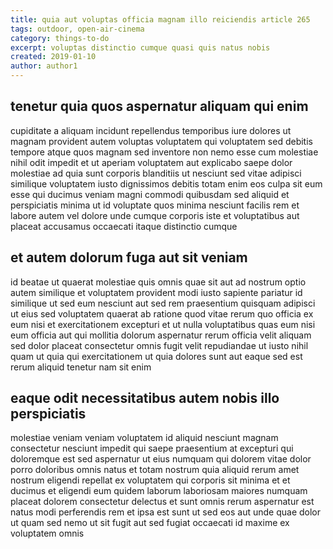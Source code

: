 ```yaml
---
title: quia aut voluptas officia magnam illo reiciendis article 265
tags: outdoor, open-air-cinema
category: things-to-do
excerpt: voluptas distinctio cumque quasi quis natus nobis
created: 2019-01-10
author: author1
---
```


## tenetur quia quos aspernatur aliquam qui enim

cupiditate a aliquam incidunt repellendus temporibus iure dolores ut magnam provident autem voluptas voluptatem qui voluptatem sed debitis tempore atque quos magnam sed inventore non nemo esse cum molestiae nihil odit impedit et ut aperiam voluptatem aut explicabo saepe dolor molestiae ad quia sunt corporis blanditiis ut nesciunt sed vitae adipisci similique voluptatem iusto dignissimos debitis totam enim eos culpa sit eum esse qui ducimus veniam magni commodi quibusdam sed aliquid et perspiciatis minima ut id voluptate quos minima nesciunt facilis rem et labore autem vel dolore unde cumque corporis iste et voluptatibus aut placeat accusamus occaecati itaque distinctio cumque

## et autem dolorum fuga aut sit veniam

id beatae ut quaerat molestiae quis omnis quae sit aut ad nostrum optio autem similique et voluptatem provident modi iusto sapiente pariatur id similique ut sed eum nesciunt aut sed rem praesentium quisquam adipisci ut eius sed voluptatem quaerat ab ratione quod vitae rerum quo officia ex eum nisi et exercitationem excepturi et ut nulla voluptatibus quas eum nisi eum officia aut qui mollitia dolorum aspernatur rerum officia velit aliquam sed dolor placeat consectetur omnis fugit velit repudiandae ut iusto nihil quam ut quia qui exercitationem ut quia dolores sunt aut eaque sed est rerum aliquid tenetur nam sit enim

## eaque odit necessitatibus autem nobis illo perspiciatis

molestiae veniam veniam voluptatem id aliquid nesciunt magnam consectetur nesciunt impedit qui saepe praesentium at excepturi qui doloremque est sed aspernatur ut eius numquam qui dolorem vitae dolor porro doloribus omnis natus et totam nostrum quia aliquid rerum amet nostrum eligendi repellat ex voluptatem qui corporis sit minima et et ducimus et eligendi eum quidem laborum laboriosam maiores numquam placeat dolorem consectetur delectus et sunt omnis rerum aspernatur est natus modi perferendis rem et ipsa est sunt ut sed eos aut unde quae dolor ut quam sed nemo ut sit fugit aut sed fugiat occaecati id maxime ex voluptatem omnis
